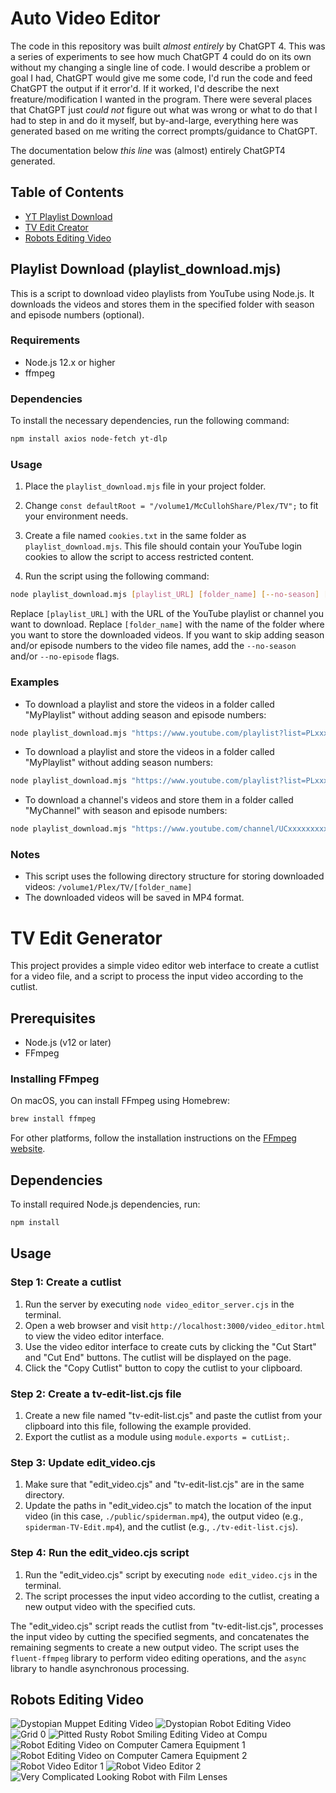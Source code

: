 # Auto Video Editor

The code in this repository was built _almost entirely_ by ChatGPT 4. This was a series of experiments to see how much ChatGPT 4 could do on its own without my changing a single line of code. I would describe a problem or goal I had, ChatGPT would give me some code, I'd run the code and feed ChatGPT the output if it error'd. If it worked, I'd describe the next freature/modification I wanted in the program. There were several places that ChatGPT just _could not_ figure out what was wrong or what to do that I had to step in and do it myself, but by-and-large, everything here was generated based on me writing the correct prompts/guidance to ChatGPT.

The documentation below _this line_ was (almost) entirely ChatGPT4 generated.

## Table of Contents
- [YT Playlist Download](#playlist-download-playlist_downloadmjs)
- [TV Edit Creator](#tv-edit-generator)
- [Robots Editing Video](#robots-editing-video)

## Playlist Download (playlist_download.mjs)

This is a script to download video playlists from YouTube using Node.js. It downloads the videos and stores them in the specified folder with season and episode numbers (optional).

### Requirements

- Node.js 12.x or higher
- ffmpeg

### Dependencies

To install the necessary dependencies, run the following command:

```bash
npm install axios node-fetch yt-dlp
```

### Usage

1. Place the `playlist_download.mjs` file in your project folder.

2. Change `const defaultRoot = "/volume1/McCullohShare/Plex/TV";` to fit your environment needs.

3. Create a file named `cookies.txt` in the same folder as `playlist_download.mjs`. This file should contain your YouTube login cookies to allow the script to access restricted content.

4. Run the script using the following command:

```bash
node playlist_download.mjs [playlist_URL] [folder_name] [--no-season] [--no-episode]
```

Replace `[playlist_URL]` with the URL of the YouTube playlist or channel you want to download. Replace `[folder_name]` with the name of the folder where you want to store the downloaded videos. If you want to skip adding season and/or episode numbers to the video file names, add the `--no-season` and/or `--no-episode` flags.

### Examples

- To download a playlist and store the videos in a folder called "MyPlaylist" without adding season and episode numbers:

```bash
node playlist_download.mjs "https://www.youtube.com/playlist?list=PLxxxxxxxxxxxxxxx" "MyPlaylist" --no-episode
```

- To download a playlist and store the videos in a folder called "MyPlaylist" without adding season numbers:

```bash
node playlist_download.mjs "https://www.youtube.com/playlist?list=PLxxxxxxxxxxxxxxx" "MyPlaylist" --no-season
```

- To download a channel's videos and store them in a folder called "MyChannel" with season and episode numbers:

```bash
node playlist_download.mjs "https://www.youtube.com/channel/UCxxxxxxxxxxxxxxx/videos" "MyChannel"
```

### Notes

- This script uses the following directory structure for storing downloaded videos: `/volume1/Plex/TV/[folder_name]`
- The downloaded videos will be saved in MP4 format.


# TV Edit Generator

This project provides a simple video editor web interface to create a cutlist for a video file, and a script to process the input video according to the cutlist.

## Prerequisites

- Node.js (v12 or later)
- FFmpeg

### Installing FFmpeg

On macOS, you can install FFmpeg using Homebrew:

```bash
brew install ffmpeg
```

For other platforms, follow the installation instructions on the [FFmpeg website](https://ffmpeg.org/download.html).

## Dependencies

To install required Node.js dependencies, run:

```bash
npm install
```

## Usage

### Step 1: Create a cutlist

1. Run the server by executing `node video_editor_server.cjs` in the terminal.
2. Open a web browser and visit `http://localhost:3000/video_editor.html` to view the video editor interface.
3. Use the video editor interface to create cuts by clicking the "Cut Start" and "Cut End" buttons. The cutlist will be displayed on the page.
4. Click the "Copy Cutlist" button to copy the cutlist to your clipboard.

### Step 2: Create a tv-edit-list.cjs file

1. Create a new file named "tv-edit-list.cjs" and paste the cutlist from your clipboard into this file, following the example provided.
2. Export the cutlist as a module using `module.exports = cutList;`.

### Step 3: Update edit_video.cjs

1. Make sure that "edit_video.cjs" and "tv-edit-list.cjs" are in the same directory.
2. Update the paths in "edit_video.cjs" to match the location of the input video (in this case, `./public/spiderman.mp4`), the output video (e.g., `spiderman-TV-Edit.mp4`), and the cutlist (e.g., `./tv-edit-list.cjs`).

### Step 4: Run the edit_video.cjs script

1. Run the "edit_video.cjs" script by executing `node edit_video.cjs` in the terminal.
2. The script processes the input video according to the cutlist, creating a new output video with the specified cuts.

The "edit_video.cjs" script reads the cutlist from "tv-edit-list.cjs", processes the input video by cutting the specified segments, and concatenates the remaining segments to create a new output video. The script uses the `fluent-ffmpeg` library to perform video editing operations, and the `async` library to handle asynchronous processing.


## Robots Editing Video

![Dystopian Muppet Editing Video](dystopian_muppet_editing_video_dcdba8f8-2808-4662-bb99-011401d36cc2.png)
![Dystopian Robot Editing Video](dystopian_robot_editing_video_76080b4f-eda8-4c9a-816d-c4c0e600c294.png)
![Grid 0](grid_0.webp)
![Pitted Rusty Robot Smiling Editing Video at Compu](pitted_rusty_robot_smiling_editing_video_at_compu_cb77ea93-2175-4ed1-a288-ba809b39c4c8.png)
![Robot Editing Video on Computer Camera Equipment 1](robot_editing_video_on_computer_camera_equipment__2029fdee-a433-4273-bc8b-713d1d9ab6b7.png)
![Robot Editing Video on Computer Camera Equipment 2](robot_editing_video_on_computer_camera_equipment__7174e172-f56a-4028-9792-1a57a4d156db.png)
![Robot Video Editor 1](robot_video_editor_8ab517b4-f9c7-43a7-be9b-bf98d7afd08a.png)
![Robot Video Editor 2](robot_video_editor_c24a3cbd-6053-4d4d-9329-f26a9d97cea5.png)
![Very Complicated Looking Robot with Film Lenses](very_complicated_looking_robot_with_film_lenses_a_04c8cd82-bf63-4300-b686-be77e8f06ee8.png)
